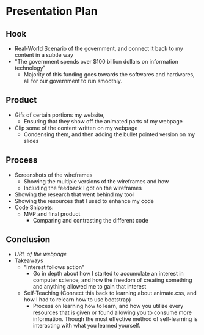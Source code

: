# Presentation Plan

## Hook
* Real-World Scenario of the government, and connect it back to my content in a subtle way
* "The government spends over $100 billion dollars on information technology"
  *  Majority of this funding goes towards the softwares and hardwares, all for our government to run smoothly. 

## Product
* Gifs of certain portions my website,
  * Ensuring that they show off the animated parts of my webpage
* Clip some of the content written on my webpage
  * Condensing them, and then adding the bullet pointed version on my slides

## Process
* Screenshots of the wireframes
  * Showing the multiple versions of the wireframes and how
  * Including the feedback I got on the wireframes
* Showing the research that went behind my tool
* Showing the resources that I used to enhance my code
* Code Snippets:
  * MVP and final product
    * Comparing and contrasting the different code

## Conclusion
* _URL of the webpage_
* Takeaways
  * "Interest follows action"
    * Go in depth about how I started to accumulate an interest in computer science, and how the freedom of creating something and anything allowed me to gain that interest
  * Self-Teaching (Connect this back to learning about animate.css, and how I had to relearn how to use bootstrap)
    * Process on learning how to learn, and how you utilize every resources that is given or found allowing you to consume more information. Though the most effective method of self-learning is interacting with what you learned yourself.

<!-- EXAMPLE

## Hook
* Verbal riddle of GGD

## Product
* GIF/Demo of example/non-example

## Process
* Flowchart of plan
  * MVP: noun -> door -> yes/no
  * Beyond MVP: noun -> word relation API -> noun API -> yes/no, with counterexample
* Code snippets of:
  * MVP
  * Both APIs
  * Challenge with API keys

## Conclusion
* [URL to project]
* Takeaways
  * Less = more: the heart of the riddle was one line of code; it obviously took more to make the entire thing work, but one complicated line of regular expressions was essentially the solution to the riddle
  * Expect the unexpected: it’s important to budget time for things you don’t account for; for example, I didn’t consider the fact that I would need another entire API to detect nouns
  * Determination is key: ironically enough, I had to make my API keys private. At first, it didn’t seem like it was possible, which meant I couldn’t publish my app. But after all of that hard work, I was determined to find a solution, and I found it in config variables.
* "Presentation can’t, but a speech can"


-->
